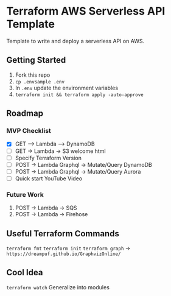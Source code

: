 # Terraform AWS Serverless API Template

Template to write and deploy a serverless API on AWS.

## Getting Started

1. Fork this repo
1. `cp .envsample .env`
1. In `.env` update the environment variables
1. `terraform init && terraform apply -auto-approve`

## Roadmap

### MVP Checklist

- [x] GET --> Lambda --> DynamoDB
- [ ] GET -> Lambda -> S3 welcome html
- [ ] Specify Terraform Version
- [ ] POST -> Lambda Graphql -> Mutate/Query DynamoDB
- [ ] POST -> Lambda Graphql -> Mutate/Query Aurora
- [ ] Quick start YouTube Video

### Future Work

1. POST -> Lambda -> SQS
1. POST -> Lambda -> Firehose

## Useful Terraform Commands

`terraform fmt`
`terraform init`
`terraform graph` -> `https://dreampuf.github.io/GraphvizOnline/`

## Cool Idea

`terraform watch`
Generalize into modules
